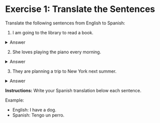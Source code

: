 # Exercise 1: Translate the Sentences

Translate the following sentences from English to Spanish:

1. I am going to the library to read a book.  
<details>
<summary>Answer</summary>
**Spanish:** Voy a la biblioteca a leer un libro.
</details>

2. She loves playing the piano every morning.  
<details>
<summary>Answer</summary>
**Spanish:** A ella le encanta tocar el piano todas las mañanas.
</details>

3. They are planning a trip to New York next summer.  
<details>
<summary>Answer</summary>
**Spanish:** Están planeando un viaje a Nueva York el próximo verano.
</details>

**Instructions:** Write your Spanish translation below each sentence.

Example:  
- English: I have a dog.  
- Spanish: Tengo un perro.

